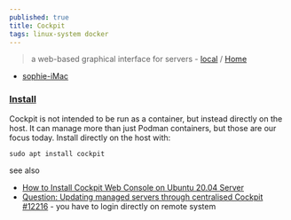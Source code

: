 ```yaml
---
published: true
title: Cockpit
tags: linux-system docker
---
```

> a web-based graphical interface for servers - [local](http://localhost:9090) / [Home](https://cockpit-project.org/)

- [sophie-iMac](https://sophie-imac:9090/)

### [Install](https://www.smarthomebeginner.com/docker-to-podman-migration-guide/#Cockpit)

Cockpit is not intended to be run as a container, but instead directly on the host. It can manage more than just Podman containers, but those are our focus today. Install directly on the host with:

`sudo apt install cockpit`

see also
- [How to Install Cockpit Web Console on Ubuntu 20.04 Server](https://www.linuxtechi.com/how-to-install-cockpit-on-ubuntu-20-04/)
- [Question: Updating managed servers through centralised Cockpit
#12216](https://github.com/cockpit-project/cockpit/issues/12216) - you have to login directly on remote system

